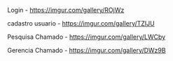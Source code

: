 
Login - https://imgur.com/gallery/ROjWz

cadastro usuario - https://imgur.com/gallery/TZIJU

Pesquisa Chamado - https://imgur.com/gallery/LWCby

Gerencia Chamado - https://imgur.com/gallery/DWz9B

